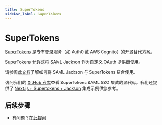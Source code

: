 ```yaml
---
title: SuperTokens
sidebar_label: SuperTokens
---
```


# SuperTokens

[SuperTokens](https://supertokens.com/) 是专有登录服务（如 Auth0 或 AWS Cognito）的开源替代方案。

SuperTokens 允许您将 SAML Jackson 作为自定义 OAuth 提供商使用。

请参阅[此文档](https://supertokens.com/docs/thirdpartyemailpassword/common-customizations/saml/with-boxyhq/integration-steps)了解如何将 SAML Jackson 与 SuperTokens 结合使用。

访问我们的 [GitHub 仓库](https://github.com/supertokens/jackson-supertokens-express)查看 SuperTokens SAML SSO 集成的源代码。我们还提供了 [Next.js + Supertokens + Jackson](https://github.com/nadilas/jackson-next-supertokens) 集成示例供您参考。

## 后续步骤

- 有问题？[在此提问](https://discord.gg/uyb7pYt4Pa)